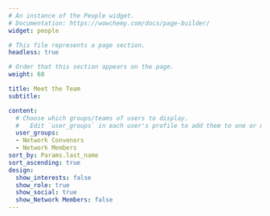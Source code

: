 ```yaml
---
# An instance of the People widget.
# Documentation: https://wowchemy.com/docs/page-builder/
widget: people

# This file represents a page section.
headless: true

# Order that this section appears on the page.
weight: 68

title: Meet the Team
subtitle:

content:
  # Choose which groups/teams of users to display.
  #   Edit `user_groups` in each user's profile to add them to one or more of these groups.
  user_groups:
  - Network Convenors
  - Network Members
sort_by: Params.last_name
sort_ascending: true
design:
  show_interests: false
  show_role: true
  show_social: true
  show_Network Members: false
---
```

